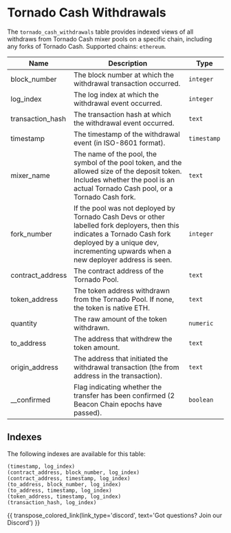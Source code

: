 # Tornado Cash Withdrawals

The `tornado_cash_withdrawals` table provides indexed views of all withdraws from Tornado Cash mixer pools on a specific chain, including any forks of Tornado Cash. Supported chains: `ethereum`.

| Name                | Description                                                                 | Type        |
| --------- | --------- | --------------------------------------------------------------------------- |
| block_number | The block number at which the withdrawal transaction occurred. | `integer` |
| log_index | The log index at which the withdrawal event occurred. | `integer` |
| transaction_hash | The transaction hash at which the withdrawal event occurred. | `text` |
| timestamp | The timestamp of the withdrawal event (in ISO-8601 format). | `timestamp` |
| mixer_name | The name of the pool, the symbol of the pool token, and the allowed size of the deposit token. Includes whether the pool is an actual Tornado Cash pool, or a Tornado Cash fork. | `text` |
| fork_number | If the pool was not deployed by Tornado Cash Devs or other labelled fork deployers, then this indicates a Tornado Cash fork deployed by a unique dev, incrementing upwards when a new deployer address is seen. | `integer` |
| contract_address | The contract address of the Tornado Pool. | `text` |
| token_address | The token address withdrawn from the Tornado Pool. If none, the token is native ETH. | `text` |
| quantity | The raw amount of the token withdrawn. | `numeric` |
| to_address | The address that withdrew the token amount. | `text` |
| origin_address | The address that initiated the withdrawal transaction (the from address in the transaction). | `text` |
| __confirmed | Flag indicating whether the transfer has been confirmed (2 Beacon Chain epochs have passed). | `boolean` |

## Indexes
The following indexes are available for this table:

```
(timestamp, log_index)
(contract_address, block_number, log_index)
(contract_address, timestamp, log_index)
(to_address, block_number, log_index)
(to_address, timestamp, log_index)
(token_address, timestamp, log_index)
(transaction_hash, log_index)
```

{{ transpose_colored_link(link_type='discord', text='Got questions?  Join our Discord') }}
